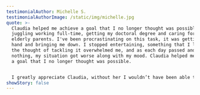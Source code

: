 ```yaml
---
testimonialAuthor: Michelle S.
testimonialAuthorImage: /static/img/michelle.jpg
quote: >-
  Claudia helped me achieve a goal that I no longer thought was possible. I was
  juggling working full-time, getting my doctoral degree and caring for my
  elderly parents. I've been procrastinating on this task, it was getting out of
  hand and bringing me down. I stopped entertaining, something that I loved but
  the thought of tackling it overwhelmed me, and as each day passed and I did
  nothing, my situation got worse along with my mood. Claudia helped me achieve
  a goal that I no longer thought was possible.


  I greatly appreciate Claudia, without her I wouldn’t have been able to achieve my goal.
showStory: false
---
```

